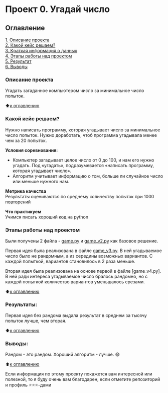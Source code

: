 # Проект 0. Угадай число

## Оглавление  
[1. Описание проекта](/project_0/README.md#Описание-проекта)  
[2. Какой кейс решаем?](/project_0/README.md#Какой-кейс-решаем)  
[3. Краткая информация о данных](/project_0/README.md#Краткая-информация-о-данных)  
[4. Этапы работы над проектом](/project_0/README.md#Этапы-работы-над-проектом)  
[5. Результат](/project_0/README.md.md#Результат)    
[6. Выводы](/project_0/README.md.md#Выводы) 

### Описание проекта    
Угадать загаданное компьютером число за минимальное число попыток.

:arrow_up:[к оглавлению](/project_0/README.md#Оглавление)


### Какой кейс решаем?    
Нужно написать программу, которая угадывает число за минимальное число попыток. Нужно доработать, чтоб программа угадывала менее чем за 20 попыток.

**Условия соревнования:**  
- Компьютер загадывает целое число от 0 до 100, и нам его нужно угадать. Под «угадать», подразумевается «написать программу, которая угадывает число».
- Алгоритм учитывает информацию о том, больше ли случайное число или меньше нужного нам.

**Метрика качества**     
Результаты оцениваются по среднему количеству попыток при 1000 повторений

**Что практикуем**     
Учимся писать хороший код на python


### Этапы работы над проектом  
Были получены 2 файла - [game.py](/project_0/game.py) и [game_v2.py](/project_0/game_v2.py) как базовое решение.

Первая идея была реализована в файле [game_v3.py](/project_0/game_v3.py). В ней угадываемое число было не рандомным, а из середины возможных вариантов. С каждой попыткой, вариантов становилось в 2 раза меньше. 

Вторая идея была реализована на основе первой в файле [game_v4.py]. В ней ради интереса угадываемое число бралось рандомно, но с каждой попыткой количество вариантов уменьшалось срезами.

:arrow_up:[к оглавлению](/project_0/README.md#Оглавление)


### Результаты:  
Первая идея без рандома выдала результат в среднем за тысячу попыток лучше, чем вторая.

:arrow_up:[к оглавлению](/project_0/README.md#Оглавление)


### Выводы:  
Рандом - это рандом. Хороший алгоритм - лучше. :smile:

:arrow_up:[к оглавлению](/project_0/README.md#Оглавление)


Если информация по этому проекту покажется вам интересной или полезной, то я буду очень вам благодарен, если отметите репозиторий и профиль ⭐️⭐️⭐️-дами
